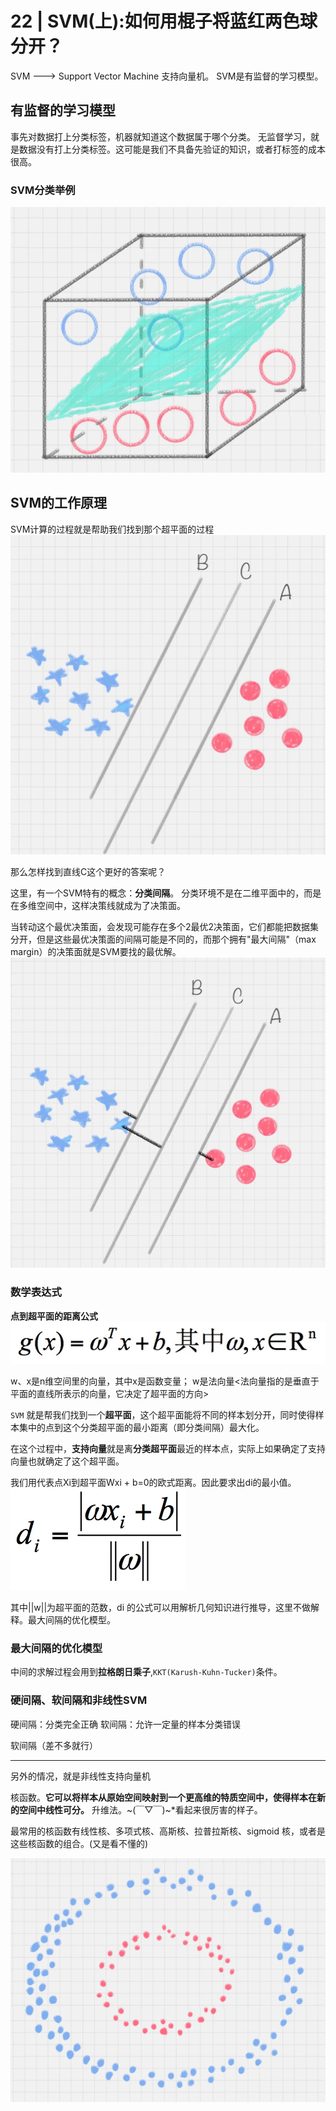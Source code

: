 # 22 | SVM(上):如何用棍子将蓝红两色球分开？

SVM ---> Support Vector Machine
支持向量机。
SVM是有监督的学习模型。
## 有监督的学习模型
事先对数据打上分类标签，机器就知道这个数据属于哪个分类。
无监督学习，就是数据没有打上分类标签。这可能是我们不具备先验证的知识，或者打标签的成本很高。

### SVM分类举例
![avatar](./../images/SVM01.png)

## SVM的工作原理
SVM计算的过程就是帮助我们找到那个超平面的过程
![avatar](./../images/SVM02.png)

那么怎样找到直线C这个更好的答案呢？

这里，有一个SVM特有的概念：**分类间隔**。
分类环境不是在二维平面中的，而是在多维空间中，这样决策线就成为了决策面。

当转动这个最优决策面，会发现可能存在多个2最优2决策面，它们都能把数据集分开，但是这些最优决策面的间隔可能是不同的，而那个拥有"最大间隔"（max margin）的决策面就是SVM要找的最优解。
![avatar](./../images/SVM03.png)

### 数学表达式
**点到超平面的距离公式**
![avatar](./../images/SVM04.png)

w、x是n维空间里的向量，其中x是函数变量；
w是法向量<法向量指的是垂直于平面的直线所表示的向量，它决定了超平面的方向>

`SVM` 就是帮我们找到一个**超平面**，这个超平面能将不同的样本划分开，同时使得样本集中的点到这个分类超平面的最小距离（即分类间隔）最大化。

在这个过程中，**支持向量**就是离**分类超平面**最近的样本点，实际上如果确定了支持向量也就确定了这个超平面。

我们用代表点Xi到超平面Wxi + b=0的欧式距离。因此要求出di的最小值。
![avatar](./../images/SVM05.png)

其中||w||为超平面的范数，di 的公式可以用解析几何知识进行推导，这里不做解释。最大间隔的优化模型。
<!-- 这里我也看不懂啊 -->

### 最大间隔的优化模型

中间的求解过程会用到**拉格朗日乘子**,`KKT(Karush-Kuhn-Tucker)`条件。

### 硬间隔、软间隔和非线性SVM
硬间隔：分类完全正确
软间隔：允许一定量的样本分类错误

软间隔（差不多就行）

---
另外的情况，就是非线性支持向量机

核函数。**它可以将样本从原始空间映射到一个更高维的特质空间中，使得样本在新的空间中线性可分。**
升维法。~(￣▽￣)~*看起来很厉害的样子。

最常用的核函数有线性核、多项式核、高斯核、拉普拉斯核、sigmoid 核，或者是这些核函数的组合。(又是看不懂的)

![avatar](./../images/SVM06.png)